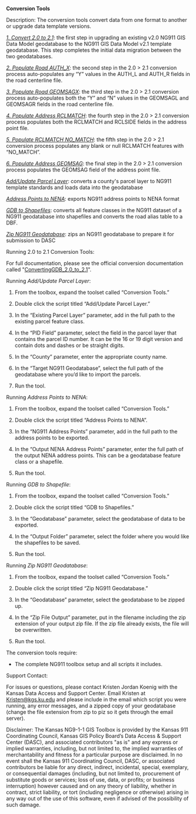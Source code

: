 **Conversion Tools**

Description: The conversion tools convert data from one format to
another or upgrade data template versions.

[*1. Convert 2.0 to 2.1*](#conversion): the first step in upgrading 
an existing v2.0 NG911 GIS Data Model geodatabase to the NG911 GIS 
Data Model v2.1 template geodatabase. This step completes the 
initial data migration between the two geodatabases.

[*2. Populate Road AUTH_X*](#conversion): the second step in the 
2.0 > 2.1 conversion process auto-populates any “Y” values in the 
AUTH_L and AUTH_R fields in the road centerline file.

[*3. Populate Road GEOMSAGX*](#conversion): the third step in the 
2.0 > 2.1 conversion process auto-populates both the “Y” and “N” 
values in the GEOMSAGL and GEOMSAGR fields in the road centerline file.

[*4. Populate Address RCLMATCH*](#conversion): the fourth step in the 
2.0 > 2.1 conversion process populates both the RCLMATCH and RCLSIDE 
fields in the address point file.

[*5. Populate RCLMATCH NO_MATCH*](#conversion): the fifth step in the 
2.0 > 2.1 conversion process populates any blank or null RCLMATCH 
features with “NO_MATCH”.

[*6. Populate Address GEOMSAG*](#conversion): the final step in the 
2.0 > 2.1 conversion process populates the GEOMSAG field of the address point file.

[*Add/Update Parcel Layer*](#parcels): converts a county's parcel layer to NG911
template standards and loads data into the geodatabase

[*Address Points to NENA*](#NENA): exports NG911 address points to NENA format

[*GDB to Shapefiles*](#gdb2shp): converts all feature classes in the NG911 dataset
of a NG911 geodatabase into shapefiles and converts the road alias table
to a DBF.

[*Zip NG911 Geodatabase*](#zip): zips an NG911 geodatabase to prepare it for
submission to DASC

<a name="conversion"></a>
Running 2.0 to 2.1 Conversion Tools:

For full documentation, please see the official conversion documentation called 
"[ConvertingGDB_2.0_to_2.1](https://github.com/kansasgis/NG911/blob/master/Doc/ConvertingGDB_2.0_to_2.1.docx)".

<a name="parcels"></a>
Running *Add/Update Parcel Layer*:

1.  From the toolbox, expand the toolset called “Conversion Tools.”

2.  Double click the script titled “Add/Update Parcel Layer.”

3.	In the “Existing Parcel Layer” parameter, add in the full path to the existing 
parcel feature class.

4.	In the “PID Field” parameter, select the field in the parcel layer that contains 
the parcel ID number. It can be the 16 or 19 digit version and contain dots and 
dashes or be straight digits. 

5.	In the “County” parameter, enter the appropriate county name.

6.	In the “Target NG911 Geodatabase”, select the full path of the geodatabase where 
you’d like to import the parcels.

7.	Run the tool.

<a name="NENA"></a>
Running *Address Points to NENA*:
1.	From the toolbox, expand the toolset called “Conversion Tools.”

2.	Double click the script titled “Address Points to NENA”.

3.	In the “NG911 Address Points” parameter, add in the full path to the address points to be exported.

4.	In the “Output NENA Address Points” parameter, enter the full path of the output NENA address points. This can be a geodatabase feature class or a shapefile.

5.	Run the tool.

<a name="gdb2shp"></a>
Running *GDB to Shapefile*:

1.  From the toolbox, expand the toolset called “Conversion Tools.”

2.  Double click the script titled “GDB to Shapefiles.”

3.  In the “Geodatabase” parameter, select the geodatabase of data to
    be exported.

4.  In the “Output Folder” parameter, select the folder where you would
    like the shapefiles to be saved.

5.  Run the tool.

<a name="zip"></a>
Running *Zip NG911 Geodatabase*:

1.  From the toolbox, expand the toolset called “Conversion Tools.”

2.  Double click the script titled “Zip NG911 Geodatabase.”

3.  In the “Geodatabase” parameter, select the geodatabase to be
    zipped up.

4.  In the “Zip File Output” parameter, put in the filename including
    the zip extension of your output zip file. If the zip file already
    exists, the file will be overwritten.

5.  Run the tool.


The conversion tools require:

-	The complete NG911 toolbox setup and all scripts it includes.

Support Contact:

For issues or questions, please contact Kristen Jordan Koenig with the
Kansas Data Access and Support Center. Email Kristen at
<Kristen@kgs.ku.edu> and please include in the email which script you
were running, any error messages, and a zipped copy of your geodatabase
(change the file extension from zip to piz so it gets through the email
server).

Disclaimer: The Kansas NG9-1-1 GIS Toolbox is provided by the Kansas 911
Coordinating Council, Kansas GIS Policy Board’s Data Access & Support
Center (DASC), and associated contributors "as is" and any express or
implied warranties, including, but not limited to, the implied
warranties of merchantability and fitness for a particular purpose are
disclaimed. In no event shall the Kansas 911 Coordinating Council, DASC,
or associated contributors be liable for any direct, indirect,
incidental, special, exemplary, or consequential damages (including, but
not limited to, procurement of substitute goods or services; loss of
use, data, or profits; or business interruption) however caused and on
any theory of liability, whether in contract, strict liability, or tort
(including negligence or otherwise) arising in any way out of the use of
this software, even if advised of the possibility of such damage.
